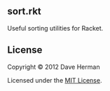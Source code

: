 ## sort.rkt

Useful sorting utilities for Racket.

## License

Copyright © 2012 Dave Herman

Licensed under the [MIT License](http://mit-license.org).
